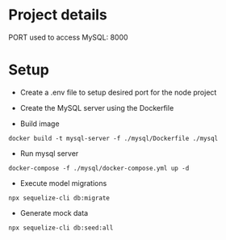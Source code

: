 # Project details

PORT used to access MySQL: 8000

# Setup

- Create a .env file to setup desired port for the node project

- Create the MySQL server using the Dockerfile

- Build image

```
docker build -t mysql-server -f ./mysql/Dockerfile ./mysql
```

- Run mysql server

```
docker-compose -f ./mysql/docker-compose.yml up -d
```

- Execute model migrations

```
npx sequelize-cli db:migrate
```

- Generate mock data

```
npx sequelize-cli db:seed:all
```
